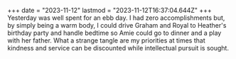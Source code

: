 +++
date = "2023-11-12"
lastmod = "2023-11-12T16:37:04.644Z"
+++
Yesterday was well spent for an ebb day. I had zero accomplishments but, by simply being a warm body, I could drive Graham and Royal to Heather's birthday party and handle bedtime so Amie could go to dinner and a play with her father. What a strange tangle are my priorities at times that kindness and service can be discounted while intellectual pursuit is sought.